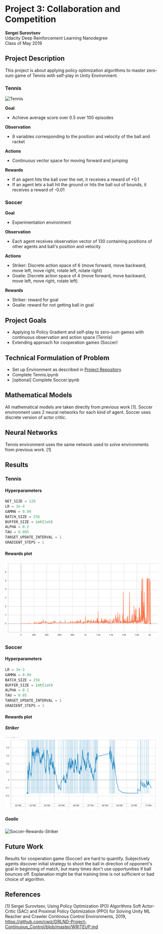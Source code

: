 [image1]: https://user-images.githubusercontent.com/10624937/42135623-e770e354-7d12-11e8-998d-29fc74429ca2.gif "Tennis"
[image2]: https://github.com/cwiz/DRLND-Project-Collab-Compet/blob/master/images/Tennis.PNG?raw=true "Tennis-Rewards"
[image3]: https://github.com/cwiz/DRLND-Project-Collab-Compet/blob/master/images/Soccer-Striker.PNG?raw=true "Soccer-Rewards-Striker"
[image4]: https://github.com/cwiz/DRLND-Project-Collab-Compet/blob/master/images/Soccer-Goalie.PNG?raw=true "Soccer-Rewards-Goalie"


# Project 3: Collaboration and Competition

**Sergei Surovtsev**
<br/>
Udacity Deep Reinforcement Learning Nanodegree
<br/>
Class of May 2019

## Project Description
This project is about applying policy optimization algorithms to master zero-sum game of Tennis with self-play in Unity Environment.

### Tennis

![Tennis][image1]

**Goal**

* Achieve average score over 0.5 over 100 episodes

**Observation**

* 8 variables corresponding to the position and velocity of the ball and racket

**Actions**

* Continuous vector space for moving forward and jumping

**Rewards**

* If an agent hits the ball over the net, it receives a reward of +0.1
* If an agent lets a ball hit the ground or hits the ball out of bounds, it receives a reward of -0.01
 
### Soccer

**Goal**

* Experimentation environment

**Observation**

* Each agent receives observation vector of 130 containing positions of other agents and ball's position and velocity

**Actions**

* Striker: Discrete action space of 6 (move forward, move backward, move left, move right, rotate left, rotate right)
* Goalie: Discrete action space of 4 (move forward, move backward, move left, move right, rotate left)

**Rewards**

* Striker: reward for goal
* Goalie: reward for not getting ball in goal

## Project Goals

* Applying to Policy Gradient and self-play to zero-sum games with continuous observation and action space (Tennis)
* Extending approach for cooperation games (Soccer)

## Technical Formulation of Problem 

* Set up Environment as described in [Project Repository](https://github.com/udacity/deep-reinforcement-learning/tree/master/p3_collab-compet)
* Complete Tennis.ipynb 
* [optional] Complete Soccer.ipynb 

## Mathematical Models

All mathematical models are taken directly from previous work [1]. Soccer environment uses 2 neural networks for each kind of agent. Soccer uses discrete version of actor critic.

## Neural Networks

Tennis environment uses the same network used to solve environments from previous work. [1]

## Results

### Tennis

#### Hyperparameters

```python
NET_SIZE = 128
LR = 3e-4
GAMMA = 0.99
BATCH_SIZE = 256
BUFFER_SIZE = int(1e6)
ALPHA = 0.2
TAU = 0.005
TARGET_UPDATE_INTERVAL = 1
GRADIENT_STEPS = 1
```

#### Rewards plot

![Tennis-Rewards][image2]

### Soccer

#### Hyperparameters

```python
LR = 3e-3
GAMMA = 0.99
BATCH_SIZE = 256
BUFFER_SIZE = int(1e6)
ALPHA = 0.1
TAU = 0.05
TARGET_UPDATE_INTERVAL = 1
GRADIENT_STEPS = 1
```

#### Rewards plot

##### Striker

![Soccer-Rewards-Striker][image3]

##### Goalie

![Soccer-Rewards-Striker][image4]

## Future Work

Results for cooperation game (Soccer) are hard to quantify. Subjectively agents discover initial strategy to shoot the ball in direction of opponent's goal in beginning of match, but many times don't use opportunities if ball bounces off. Explanation might be that training time is not sufficient or bad choice of algorithm.

## References

[1] Sergei Surovtsev, Using Policy Optimization (PO) Algorithms Soft Actor-Critic (SAC) and Proximal Policy Optimization (PPO) for Solving Unity ML Reacher and Crawler Continous Control Environments, 2019, https://github.com/cwiz/DRLND-Project-Continuous_Control/blob/master/WRITEUP.md
